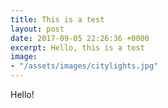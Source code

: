 ```yaml
---
title: This is a test
layout: post
date: 2017-09-05 22:26:36 +0000
excerpt: Hello, this is a test
image:
- "/assets/images/citylights.jpg"
---
```



Hello!